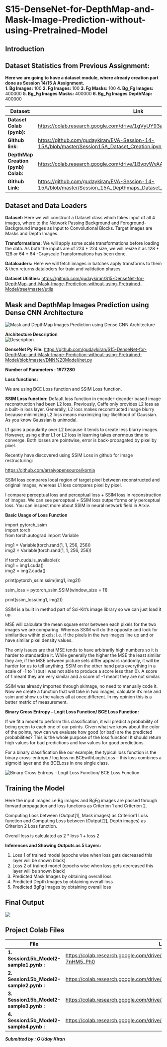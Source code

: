 # S15-DenseNet-for-DepthMap-and-Mask-Image-Prediction-without-using-Pretrained-Model

## Introduction ## 
## Dataset Statistics from Previous Assignment: ##

**Here we are going to have a dataset module, where already creation part done as Session 14/15 A Assignment.** <br>
**1. Bg Images:** 100 
**2. Fg Images:** 100 
**3. Fg Masks:** 100
**4. Bg_Fg Images:** 400000
**5. Bg_Fg Images Masks:** 400000
**6. Bg_Fg Images DepthMap:** 400000


|**Dataset:**|Link|
|------------|----|
|**Dataset Colab (pynb):**|https://colab.research.google.com/drive/1gVyUY93azAIvZVuts5Pm1J1WG76rYgoA|
|**Github link:**|https://github.com/gudaykiran/EVA-Session-14-15A/blob/master/Session15A_Dataset_Creation.ipynb|
|**DepthMap Creation (pynb) Colab:**|https://colab.research.google.com/drive/1BvpvWvAAWcUBBtRws20h5am1DiLQsTG3|
|**Github Link:**|https://github.com/gudaykiran/EVA-Session-14-15A/blob/master/Session_15A_Depthmaps_Dataset_Creation.ipynb|


## Dataset and Data Loaders ##
**Dataset:** Here we will construct a Dataset class which takes input of all 4 images, where to the Network Passing Background and Foreground- Background images as Input to Convolutional Blocks. Target images are Masks and Depth Images. <br>

**Transformations:** We will apply some scale transformations before loading the data.
As both the inputs are of 224 * 224 size, we will resize it as 128 * 128 or 64 * 64
-Grayscale Transformations has been done. <br>

**Dataloaders:** Here we will fetch images in batches apply transforms to them & then returns dataloders for train and validation phases.

**Dataset Utilities:** https://github.com/gudaykiran/S15-DenseNet-for-DepthMap-and-Mask-Image-Prediction-without-using-Pretrained-Model/tree/master/utils <br>

## Mask and DepthMap Images Prediction using Dense CNN Architecture ##
![Mask and DepthMap Images Prediction using Dense CNN Architecture](https://github.com/gudaykiran/S15-DenseNet-for-DepthMap-and-Mask-Image-Prediction-without-using-Pretrained-Model/blob/master/DenseNet%20for%20DepthMap%20and%20Mask%20Image%20Prediction%20without%20using%20Pretrained%20Model.png)


**Architecture Description**  <br>
![Description](https://github.com/gudaykiran/S15-DenseNet-for-DepthMap-and-Mask-Image-Prediction-without-using-Pretrained-Model/blob/master/DNN%20Description.png) 

**DenseNet Py  File:** https://github.com/gudaykiran/S15-DenseNet-for-DepthMap-and-Mask-Image-Prediction-without-using-Pretrained-Model/blob/master/DNN%20Model/net.py

**Number of Parameters : 1977280**

**Loss functions:**

We are using BCE Loss function and SSIM Loss function.

**SSIM Loss function:**
Default loss function in encoder-decoder based image reconstruction had been L2 loss. Previously, Caffe only provides L2 loss as a built-in loss layer. Generally, L2 loss makes reconstructed image blurry because minimizing L2 loss means maximizing log-likelihood of Gaussian. As you know Gaussian is unimodal.

L1 gains a popularity over L2 because it tends to create less blurry images. However, using either L1 or L2 loss in learning takes enormous time to converge. Both losses are pointwise, error is back-propagated by pixel by pixel.

Recently have discovered using SSIM Loss in github for image restructuring:

https://github.com/arraiyopensource/kornia

SSIM loss compares local region of target pixel between reconstructed and original images, whereas L1 loss compares pixel by pixel.

I compare perceptual loss and perceptual loss + SSIM loss in reconstruction of images. We can see perceptual + SSIM loss outperforms only perceptual loss. You can inspect more about SSIM in neural network field in Arxiv. 

**Basic Usage of Loss Function**

 import pytorch_ssim <br>
import torch <br>
from torch.autograd import Variable <br>

img1 = Variable(torch.rand(1, 1, 256, 256)) <br>
img2 = Variable(torch.rand(1, 1, 256, 256)) <br>

if torch.cuda.is_available(): <br>
    img1 = img1.cuda() <br>
    img2 = img2.cuda() <br>
 
print(pytorch_ssim.ssim(img1, img2)) <br>

ssim_loss = pytorch_ssim.SSIM(window_size = 11) <br>

print(ssim_loss(img1, img2)) <br>


SSIM is a built in method part of Sci-Kit’s image library so we can just load it up. 

MSE will calculate the mean square error between each pixels for the two images we are comparing. Whereas SSIM will do the opposite and look for similarities within pixels; i.e. if the pixels in the two images line up and or have similar pixel density values. 

The only issues are that MSE tends to have arbitrarily high numbers so it is harder to standardize it. While generally the higher the MSE the least similar they are, if the MSE between picture sets differ appears randomly, it will be harder for us to tell anything. SSIM on the other hand puts everything in a scale of -1 to 1 (but I was not able to produce a score less than 0). A score of 1 meant they are very similar and a score of -1 meant they are not similar. 

SSIM was already imported through skimage, no need to manually code it. Now we create a function that will take in two images, calculate it’s mse and ssim and show us the values all at once.different. In my opinion this is a better metric of measurement.


**Binary Cross Entropy – Logit Loss Function/ BCE Loss Function:**

If we fit a model to perform this classification, it will predict a probability of being green to each one of our points. Given what we know about the color of the points, how can we evaluate how good (or bad) are the predicted probabilities? This is the whole purpose of the loss function! It should return high values for bad predictions and low values for good predictions. 

For a binary classification like our example, the typical loss function is the binary cross-entropy / log loss.nn.BCEwithLogitsLoss – this loss combines a sigmoid layer and the BCELoss in one single class.


![Binary Cross Entropy – Logit Loss Function/ BCE Loss Function](https://github.com/gudaykiran/S15-DenseNet-for-DepthMap-and-Mask-Image-Prediction-without-using-Pretrained-Model/blob/master/Loss%20Function.png)

## Training the Model ##

Here the input images i.e Bg images and BgFg images are passed through forward propagation and loss functions as Criterion 1 and Criterion 2.

Computing Loss between (Output[1], Mask images) as Criterion1 Loss function and Computing Loss between (Output[2], Depth images) as Criterion 2 Loss function.

Overall loss is calculated as 2 * loss 1 + loss 2 

**Inferences and Showing Outputs as 5 Layers:**

1.	Loss 1 of trained model (epochs wise when loss gets decreased this layer will be shown black)
2.	Loss 2 of trained model (epochs wise when loss gets decreased this layer will be shown black)
3.	Predicted Mask Images by obtaining overall loss
4.	Predicted Depth Images by obtaining overall loss
5.	Predicted BgFg Images by obtaining overall loss

## Final Output ##
![](https://github.com/gudaykiran/S15-DenseNet-for-DepthMap-and-Mask-Image-Prediction-without-using-Pretrained-Model/blob/master/Final%20Output.png)

## Project Colab Files ##

|File|Link|
|----|----|
|**1. Session15b_Model2-sample1.pynb :**|https://colab.research.google.com/drive/1cd-LFUQBL8WHhUR8NLnsNQ-7nHM5_Ph0|
|**2. Session15b_Model2-sample2.pynb :**|https://colab.research.google.com/drive/1KjChjxxK10Fe8SJEf8GOmWjT0yhqW5es|
|**3. Session15b_Model2-sample3.pynb :**|https://colab.research.google.com/drive/1QsXOYaglO8OfrURD0bmir3KMzWANIwI0|
|**4. Session15b_Model2-sample4.pynb :**|https://colab.research.google.com/drive/14QpNLlsikAOBLrj0qltQEyps0gnrO3gd|


***Submitted by : G Uday Kiran***
